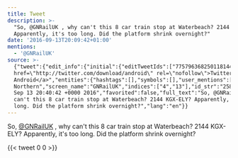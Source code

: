 ```yaml
---
title: Tweet
description: >-
  "So, @GNRailUK , why can't this 8 car train stop at Waterbeach? 2144 KGX-ELY?
  Apparently, it's too long. Did the platform shrink overnight?"
date: '2016-09-13T20:09:42+01:00'
mentions:
  - '@GNRailUK'
source: >-
  {"tweet":{"edit_info":{"initial":{"editTweetIds":["775796368250118144"],"editableUntil":"2016-09-13T21:40:42.447Z","editsRemaining":"5","isEditEligible":true}},"retweeted":false,"source":"<a
  href=\"http://twitter.com/download/android\" rel=\"nofollow\">Twitter for
  Android</a>","entities":{"hashtags":[],"symbols":[],"user_mentions":[{"name":"Great
  Northern","screen_name":"GNRailUK","indices":["4","13"],"id_str":"2589687589","id":"2589687589"}],"urls":[]},"display_text_range":["0","138"],"favorite_count":"0","id_str":"775796368250118144","truncated":false,"retweet_count":"0","id":"775796368250118144","created_at":"Tue
  Sep 13 20:40:42 +0000 2016","favorited":false,"full_text":"So, @GNRailUK , why
  can't this 8 car train stop at Waterbeach? 2144 KGX-ELY? Apparently, it's too
  long. Did the platform shrink overnight?","lang":"en"}}
---
```

So, [@GNRailUK](https://twitter.com/@GNRailUK) , why can't this 8 car train stop at Waterbeach? 2144 KGX-ELY? Apparently, it's too long. Did the platform shrink overnight?
    
{{< tweet 0 0 >}}
    

